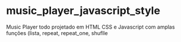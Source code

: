 # music_player_javascript_style
Music Player todo projetado em HTML CSS e Javascript com amplas funções (lista, repeat, repeat_one, shuflle
